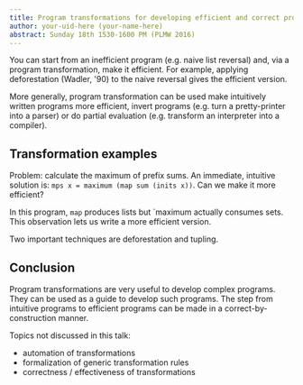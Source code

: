 ```yaml
---
title: Program transformations for developing efficient and correct programs with ease
author: your-uid-here (your-name-here)
abstract: Sunday 18th 1530-1600 PM (PLMW 2016)
---
```


You can start from an inefficient program (e.g. naive list reversal) and, via a
program transformation, make it efficient. For example, applying deforestation
(Wadler, '90) to the naive reversal gives the efficient version.

More generally, program transformation can be used make intuitively written
programs more efficient, invert programs (e.g. turn a pretty-printer into a
parser) or do partial evaluation (e.g. transform an interpreter into a
compiler).

## Transformation examples

Problem: calculate the maximum of prefix sums. An immediate, intuitive solution
is: `mps x = maximum (map sum (inits x))`. Can we make it more efficient?

In this program, `map` produces lists but `maximum actually consumes sets. This
observation lets us write a more efficient version.

Two important techniques are deforestation and tupling.

## Conclusion

Program transformations are very useful to develop complex programs. They can be
used as a guide to develop such programs. The step from intuitive programs to
efficient programs can be made in a correct-by-construction manner.

Topics not discussed in this talk:
* automation of transformations
* formalization of generic transformation rules
* correctness / effectiveness of transformations
